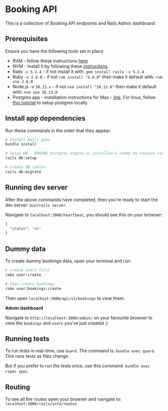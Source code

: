 # Booking API
This is a collection of Booking API endpoints and Rails Admin dashboard.

## Prerequisites
Ensure you have the following tools set in place
* RVM - follow these instructions [here](https://rvm.io/rvm/install)
* NVM - Install it by following these [instructions](https://nodesource.com/blog/installing-node-js-tutorial-using-nvm-on-mac-os-x-and-ubuntu/)
* Rails `-v 5.2.4` - if not install it with: `gem install rails -v 5.2.4`
* Ruby `-v 2.6.0` - if not `rvm install "2.6.0"` then make it default with: `rvm use 2.6.0`
* Node.js -v `10.13.x` - if not `nvm install "10.13.0"` then make it default with: `nvm use 10.13.0`
* Postgres app - installation instructions for Mac - [link](https://postgresapp.com/).
For linux, follow [this tutorial](https://www.digitalocean.com/community/tutorials/how-to-install-and-use-postgresql-on-ubuntu-18-04) to setup postgres locally

## Install app dependencies
Run these commands in the order that they appear:
```sh
# Install Rails gems
bundle install

# Setup DB - ENSURE Postgres engine is installed & ready to receive connections
rails db:setup

# Create DB tables
rails db:migrate
```

## Running dev server
After the above commands have completed, then you're ready to start the dev server:
 `bin/rails server`.

Navigate to `localhost:3000/heartbeat`, you should see this on your browser:
```json
{
  "status": "ok"
}
```

## Dummy data
To create dummy bookings data, open your terminal and run:
```sh
# create users first
rake user:create

# then create bookings
rake user:bookings:create
```

Then open `localhost:3000/api/v1/bookings` to view them.

**Admin dashboard**

Navigate to `http://localhost:3000/admin/` on your favourite browser to view the `bookings` and `users`  you've just created :)


## Running tests
To run tests in real-time, use `Guard`. The command is: `bundle exec guard`. This runs tests as files change.

But if you prefer to run the tests once, use this command: `bundle exec rspec spec`.

## Routing

To see all the routes open your browser and navigate to: `localhost:3000/rails/info/routes`
